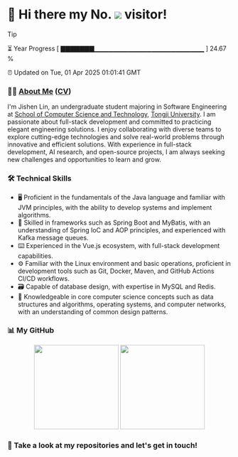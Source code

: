 <h1>
  👋 Hi there my No.
  <img src='https://profile-counter.glitch.me/MinmusLin/count.svg'/>
  visitor!
</h1>

> [!TIP]
> ⏳ Year Progress [ ▇▇▇▇▇▇▇▁▁▁▁▁▁▁▁▁▁▁▁▁▁▁▁▁▁▁▁▁▁▁ ] 24.67 %
>
> ⏰ Updated on Tue, 01 Apr 2025 01:01:41 GMT

### 👨‍💻 [About Me](https://minmuslin.github.io) ([CV](https://github.com/MinmusLin/MinmusLin/raw/refs/heads/main/CV/CV.pdf))

I'm Jishen Lin, an undergraduate student majoring in Software Engineering at [School of Computer Science and Technology](https://cs.tongji.edu.cn), [Tongji University](https://www.tongji.edu.cn). I am passionate about full-stack development and committed to practicing elegant engineering solutions. I enjoy collaborating with diverse teams to explore cutting-edge technologies and solve real-world problems through innovative and efficient solutions. With experience in full-stack development, AI research, and open-source projects, I am always seeking new challenges and opportunities to learn and grow.

### 🛠️ Technical Skills

- 🖥️ Proficient in the fundamentals of the Java language and familiar with JVM principles, with the ability to develop systems and implement algorithms.
- 🧰 Skilled in frameworks such as Spring Boot and MyBatis, with an understanding of Spring IoC and AOP principles, and experienced with Kafka message queues.
- ⌨️ Experienced in the Vue.js ecosystem, with full-stack development capabilities.
- ⚙️ Familiar with the Linux environment and basic operations, proficient in development tools such as Git, Docker, Maven, and GitHub Actions CI/CD workflows.
- 🗃️ Capable of database design, with expertise in MySQL and Redis.
- 📑 Knowledgeable in core computer science concepts such as data structures and algorithms, operating systems, and computer networks, with an understanding of common design patterns.

### 📊 My GitHub

<div align='center'>
  <img src='https://github-readme-stats.vercel.app/api?username=MinmusLin&show_icons=true&count_private=true' height='190'/>
  <img src='https://github-readme-stats.vercel.app/api/top-langs/?username=MinmusLin&layout=compact' height='190'/>
</div>

### 🥰 Take a look at my repositories and let's get in touch!
